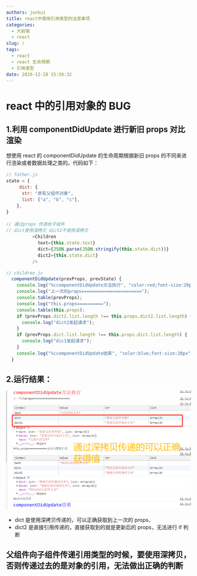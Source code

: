 ```yaml
---
authors: junkui
title: react中使用引用类型的注意事项
categories:
  - 大前端
  - react
slug: /
tags:
  - react
  - react 生命周期
  - 引用类型
date: 2020-12-28 15:58:32
---
```


# react 中的引用对象的 BUG

## 1.利用 componentDidUpdate 进行新旧 props 对比渲染

想使用 react 的 componentDidUpdate 的生命周期根据新旧 props 的不同来进行渲染或者数据处理之类的。代码如下：

```js
// father.js
state = {
     dict: {
      str: "原有父组件对象",
      list: ["a", "b", "c"],
    },
}

// 通过props 传递给子组件
// dict使用深拷贝 dict2不使用深拷贝
          <Children
            text={this.state.text}
            dict={JSON.parse(JSON.stringify(this.state.dict))}
            dict2={this.state.dict}
          />
```

```js
// children.js
  componentDidUpdate(prevProps, prevState) {
    console.log("%ccomponentDidUpdate方法执行", "color:red;font-size:20px");
    console.log("上一次的props=======================");
    console.table(prevProps);
    console.log("this.props==========");
    console.table(this.props);
    if (prevProps.dict2.list.length !== this.props.dict2.list.length) {
      console.log("dict2发起请求");
    }
    if (prevProps.dict.list.length !== this.props.dict.list.length) {
      console.log("dic1发起请求");
    }
    console.log("%ccomponentDidUpdate结束", "color:blue;font-size:20px");
  }
```

## 2.运行结果：

![image-20201228162244448](./react中使用引用类型的注意事项/image-20201228162244448.png)

- dict 是使用深拷贝传递的，可以正确获取到上一次的 props、
- dict2 是直接引用传递的，直接获取到的就是更新后的 props，无法进行 if 判断

## **父组件向子组件传递引用类型的时候，要使用深拷贝，否则传递过去的是对象的引用，无法做出正确的判断**
